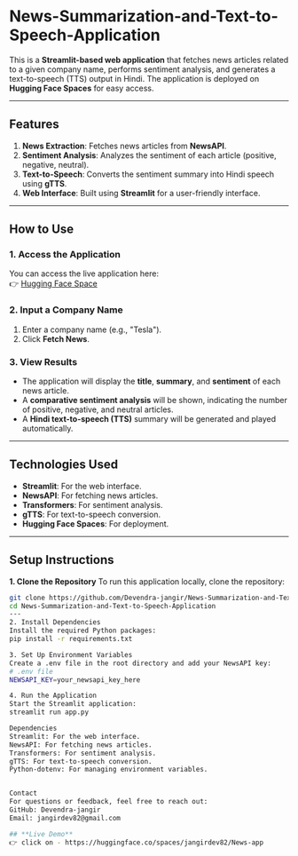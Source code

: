 # News-Summarization-and-Text-to-Speech-Application

This is a **Streamlit-based web application** that fetches news articles related to a given company name, performs sentiment analysis, and generates a text-to-speech (TTS) output in Hindi. The application is deployed on **Hugging Face Spaces** for easy access.

---

## **Features**
1. **News Extraction**: Fetches news articles from **NewsAPI**.
2. **Sentiment Analysis**: Analyzes the sentiment of each article (positive, negative, neutral).
3. **Text-to-Speech**: Converts the sentiment summary into Hindi speech using **gTTS**.
4. **Web Interface**: Built using **Streamlit** for a user-friendly interface.

---

## **How to Use**

### **1. Access the Application**
You can access the live application here:  
👉 [Hugging Face Space](https://huggingface.co/spaces/jangirdev82/News-app)

### **2. Input a Company Name**
1. Enter a company name (e.g., "Tesla").
2. Click **Fetch News**.

### **3. View Results**
- The application will display the **title**, **summary**, and **sentiment** of each news article.
- A **comparative sentiment analysis** will be shown, indicating the number of positive, negative, and neutral articles.
- A **Hindi text-to-speech (TTS)** summary will be generated and played automatically.

---

## **Technologies Used**
- **Streamlit**: For the web interface.
- **NewsAPI**: For fetching news articles.
- **Transformers**: For sentiment analysis.
- **gTTS**: For text-to-speech conversion.
- **Hugging Face Spaces**: For deployment.

---

## **Setup Instructions**


**1. Clone the Repository**
To run this application locally, clone the repository:

```bash
git clone https://github.com/Devendra-jangir/News-Summarization-and-Text-to-Speech-Application.git
cd News-Summarization-and-Text-to-Speech-Application
---
2. Install Dependencies
Install the required Python packages:
pip install -r requirements.txt

3. Set Up Environment Variables
Create a .env file in the root directory and add your NewsAPI key:
# .env file
NEWSAPI_KEY=your_newsapi_key_here

4. Run the Application
Start the Streamlit application:
streamlit run app.py

Dependencies
Streamlit: For the web interface.
NewsAPI: For fetching news articles.
Transformers: For sentiment analysis.
gTTS: For text-to-speech conversion.
Python-dotenv: For managing environment variables.


Contact
For questions or feedback, feel free to reach out:
GitHub: Devendra-jangir
Email: jangirdev82@gmail.com

## **Live Demo**
👉 click on - https://huggingface.co/spaces/jangirdev82/News-app
